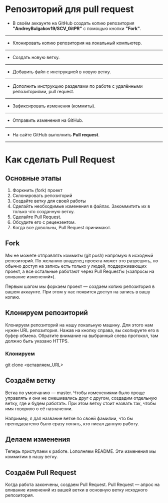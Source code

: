 # Репозиторий для **pull request**
* В своём аккаунте на GitHub создать копию репозитория **"AndreyBulgakov19/SCV_GitPR"** с помощью кнопки **"Fork"**.
---
* Клонировать копию репозитория на локальный компьютер.
---
* Создать новую ветку.
---
* Добавить файл с инструкцией в новую ветку.
---
* Дополнить инструкцию разделами по работе с удалёнными репозиториями, pull request.
---
* Зафиксировать изменения (коммиты).
---
* Отправить изменения на GitHub.
---
* На сайте GitHub выполнить **Pull request**.
---

# Как сделать Pull Request

## Основные этапы

1. Форкнить (fork) проект
2. Склонировать репозиторий
3. Создайте ветку для своей работы
4. Сделайть необходимые изменения в файлах. Закоммитить их в только что созданную ветку.
5. Сделайте Pull Request.
6. Обсудите его с рецензентом.
7. Когда все довольны, Pull Request принимают.

## Fork

Мы не можете отправлять коммиты (git push) напрямую в исходный репозиторий. По желанию владелец проекта может это разрешить, но обычно доступ на запись есть только у людей, поддерживающих проект, а все остальные работают через Pull Request’ы («запросы на вливание изменений»).

Первым шагом мы форкаем проект — создаем копию репозитория в вашем аккаунте. При этом у нас появится доступ на запись в вашу копию.

## Клонируем репозиторий

Клонируем репозиторий на нашу локальную машину. Для этого нам нужен URL репозитория. Нажав на кнопку справа, вы скопируете его в буфер обмена. Обратите внимание на выбранный слева протокол, там должно быть указано HTTPS.

### Клонируем
git clone <вставляем_URL>

## Создаём ветку

Ветка по умолчанию — master. Чтобы изменениями было проще управлять и они не смешивались друг с другом, создадим отдельную ветку, где и будем работать. При этом ветку стоит назвать так, чтобы имя говорило о её назначении.

Например, я дал название ветке по своей фамилии, что бы преподавателю было сразу понять, кто писал данную работу.

## Делаем изменения
Теперь приступаем к работе. Lополняем README.
Эти изменения мы коммитим в нашу ветку.

## Создаём Pull Request
Когда работа закончены, создаем Pull Request. Pull Request — апрос на вливание изменений из вашей ветки в основную ветку исходного репозитория.